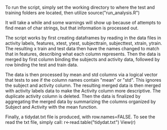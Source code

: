 To run the script, simply set the working directory to where the test and training folders are located, then utilize
source("run_analysis.R")

It will take a while and some warnings will show up because of attempts to find mean of char strings, but that information is processed out.

The script works by first creating dataframes by reading in the data files in activity labels, features, xtest, ytest, subjecttrain, subjecttest, xtrain, ytrain.
The resulting x train and test data then have the names changed to match that in features, describing what each column represents.
Then the data is merged by first column binding the subjects and activity data, followed by row binding the test and train data.

The data is then processed by mean and std columns via a logical vector that tests to see if the column names contain "mean" or "std". This ignores the subject and activity column.
The resulting merged data is then merged with activity labels data to make the Activity column more descriptive. The duplicate activity column is deleted.
Then the data is finalized by aggregating the merged data by summarizing the columns organized by Subject and Activity with the mean function.

Finally, a tidydat.txt file is produced, with row.names=FALSE.
To see the read the txt file, simply call:
r<-read.table("tidydat.txt")
View(r)
